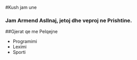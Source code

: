 #Kush jam une
### Jam Armend Asllnaj, jetoj dhe veproj ne Prishtine.


##Gjerat qe me Pelqejne
- Programimi
- Leximi
- Sporti